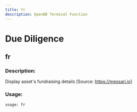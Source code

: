 ```yaml
---
title: fr
description: OpenBB Terminal Function
---
```


# Due Diligence

## fr

### Description: 

Display asset's fundraising details [Source: https://messari.io]

### Usage: 
```python
usage: fr
```



